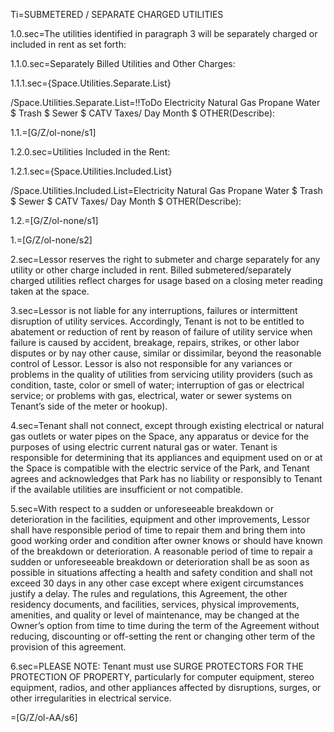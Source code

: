 Ti=SUBMETERED / SEPARATE CHARGED UTILITIES

1.0.sec=The utilities identified in paragraph 3 will be separately charged or included in rent as set forth:

1.1.0.sec=Separately Billed Utilities and Other Charges:

1.1.1.sec={Space.Utilities.Separate.List}

/Space.Utilities.Separate.List=!!ToDo	Electricity 	     Natural Gas 	Propane 	Water  $	Trash $	Sewer $	CATV  	Taxes/		Day      	Month $ OTHER(Describe):		

1.1.=[G/Z/ol-none/s1]

1.2.0.sec=Utilities Included in the Rent:

1.2.1.sec={Space.Utilities.Included.List}

/Space.Utilities.Included.List=Electricity 	     Natural Gas 	Propane 	Water  $	Trash $	Sewer $	CATV  	Taxes/		Day      	Month $	OTHER(Describe):		

1.2.=[G/Z/ol-none/s1]

1.=[G/Z/ol-none/s2]

2.sec=Lessor reserves the right to submeter and charge separately for any utility or other charge included in rent. Billed submetered/separately charged utilities reflect charges for usage based on a closing meter reading taken at the space.

3.sec=Lessor is not liable for any interruptions, failures or intermittent disruption of utility services.  Accordingly, Tenant is not to be entitled to abatement or reduction of rent by reason of failure of utility service when failure is caused by accident, breakage, repairs, strikes, or other labor disputes or by nay other cause, similar or dissimilar, beyond the reasonable control of Lessor. Lessor is also not responsible for any variances or problems in the quality of utilities from servicing utility providers (such as condition, taste, color or smell of water; interruption of gas or electrical service; or problems with gas, electrical, water or sewer systems on Tenant’s side of the meter or hookup).

4.sec=Tenant shall not connect, except through existing electrical or natural gas outlets or water pipes on the Space, any apparatus or device for the purposes of using electric current natural gas or water.  Tenant is responsible for determining that its appliances and equipment used on or at the Space is compatible with the electric service of the Park, and Tenant agrees and acknowledges that Park has no liability or responsibly to Tenant if the available utilities are insufficient or not compatible. 

5.sec=With respect to a sudden or unforeseeable breakdown or deterioration in the facilities, equipment and other improvements, Lessor shall have responsible period of time to repair them and bring them into good working order and condition after owner knows or should have known of the breakdown or deterioration. A reasonable period of time to repair a sudden or unforeseeable breakdown or deterioration shall be as soon as possible in situations affecting a health and safety condition and shall not exceed 30 days in any other case except where exigent circumstances justify a delay. The rules and regulations, this Agreement, the other residency documents, and facilities, services, physical improvements, amenities, and quality or level of maintenance, may be changed at the Owner’s option from time to time during the term of the Agreement without reducing, discounting or off-setting the rent or changing other term of the provision of this agreement. 

6.sec=PLEASE NOTE: Tenant must use SURGE PROTECTORS FOR THE PROTECTION OF PROPERTY, particularly for computer equipment, stereo equipment, radios, and other appliances affected by disruptions, surges, or other irregularities in electrical service.

=[G/Z/ol-AA/s6]